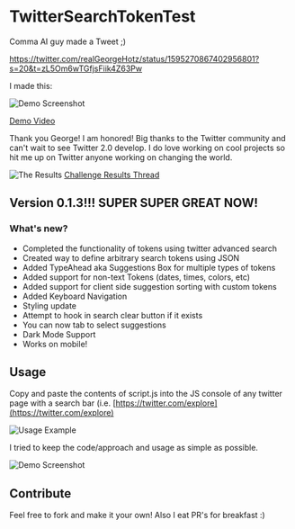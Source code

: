# TwitterSearchTokenTest

Comma AI guy made a Tweet ;)

https://twitter.com/realGeorgeHotz/status/1595270867402956801?s=20&t=zL5Om6wTGfjsFiik4Z63Pw

I made this:

![Demo Screenshot](https://cdn.discordapp.com/attachments/803131522571829289/1044900876772446219/image.png)

[Demo Video](https://twitter.com/TJEvarts/status/1595600733914669062?s=20&t=_cdefDme6RcCFnC4_3ngkQ)

Thank you George! I am honored! Big thanks to the Twitter community and can't wait to see Twitter 2.0 develop. I do love working on cool projects so hit me up on Twitter anyone working on changing the world.

![The Results](https://cdn.discordapp.com/attachments/803131522571829289/1045765758073978931/image.png)
[Challenge Results Thread](https://twitter.com/realGeorgeHotz/status/1596003668599328768?s=20&t=aOEUqX3LdV3dOEh3sTIevg)

## Version 0.1.3!!! SUPER SUPER GREAT NOW!

### What's new?

- Completed the functionality of tokens using twitter advanced search
- Created way to define arbitrary search tokens using JSON
- Added TypeAhead aka Suggestions Box for multiple types of tokens
- Added support for non-text Tokens (dates, times, colors, etc)
- Added support for client side suggestion sorting with custom tokens
- Added Keyboard Navigation
- Styling update
- Attempt to hook in search clear button if it exists
- You can now tab to select suggestions
- Dark Mode Support
- Works on mobile!

## Usage

Copy and paste the contents of script.js into the JS console of any twitter page with a search bar (i.e. [https://twitter.com/explore](https://twitter.com/explore)

![Usage Example](https://cdn.discordapp.com/attachments/803131522571829289/1045764671635984505/instructions.png)

I tried to keep the code/approach and usage as simple as possible.

![Demo Screenshot](https://cdn.discordapp.com/attachments/803131522571829289/1044900876772446219/image.png)

## Contribute

Feel free to fork and make it your own! Also I eat PR's for breakfast :)
